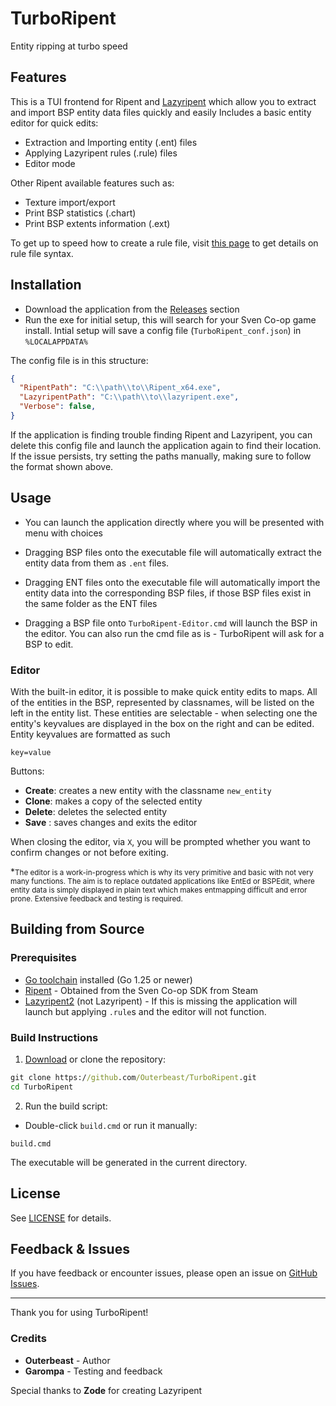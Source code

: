 # TurboRipent
Entity ripping at turbo speed
## Features
This is a TUI frontend for Ripent and [Lazyripent](https://github.com/Zode/Lazyripent2) which allow you to extract and import BSP entity data files quickly and easily
Includes a basic entity editor for quick edits:

- Extraction and Importing entity (.ent) files
- Applying Lazyripent rules (.rule) files
- Editor mode

Other Ripent available features such as:
- Texture import/export
- Print BSP statistics (.chart)
- Print BSP extents information (.ext)

To get up to speed how to create a rule file, visit [this page](https://github.com/Zode/Lazyripent2?tab=readme-ov-file#rule-file-syntax) to get details on rule file syntax.

## Installation
- Download the application from the [Releases](https://github.com/Outerbeast/TurboRipent/releases) section
- Run the exe for initial setup, this will search for your Sven Co-op game install.
Intial setup will save a config file (`TurboRipent_conf.json`) in `%LOCALAPPDATA%`

The config file is in this structure:

```JSON
{
  "RipentPath": "C:\\path\\to\\Ripent_x64.exe",
  "LazyripentPath": "C:\\path\\to\\lazyripent.exe",
  "Verbose": false,
}
```

If the application is finding trouble finding Ripent and Lazyripent, you can delete this config file and launch the application again to find their location. If the issue persists, try setting the paths manually, making sure to follow the format shown above.

## Usage
- You can launch the application directly where you will be presented with menu with choices

- Dragging BSP files onto the executable file will automatically extract the entity data from them as `.ent` files.

- Dragging ENT files onto the executable file will automatically import the entity data into the corresponding BSP files, if those BSP files exist in the same folder as the ENT files

- Dragging a BSP file onto `TurboRipent-Editor.cmd` will launch the BSP in the editor. You can also run the cmd file as is - TurboRipent will ask for a BSP to edit.

### Editor
With the built-in editor, it is possible to make quick entity edits to maps.
All of the entities in the BSP, represented by classnames, will be listed on the left in the entity list. These entities are selectable - when selecting one the entity's keyvalues are displayed in the box on the right and can be edited.
Entity keyvalues are formatted as such
```
key=value
```
Buttons:
- **Create**: creates a new entity with the classname `new_entity`
- **Clone**: makes a copy of the selected entity
- **Delete**: deletes the selected entity
- **Save** : saves changes and exits the editor

When closing the editor, via `X`, you will be prompted whether you want to confirm changes or not before exiting.

*<small>The editor is a work-in-progress which is why its very primitive and basic with not very many functions. The aim is to replace outdated applications like EntEd or BSPEdit, where entity data is simply displayed in plain text which makes entmapping difficult and error prone. Extensive feedback and testing is required.</small>

## Building from Source

### Prerequisites

- [Go toolchain](https://go.dev/dl/) installed (Go 1.25 or newer)
- [Ripent](steam://launch/276160) - Obtained from the Sven Co-op SDK from Steam
- [Lazyripent2](https://github.com/Zode/Lazyripent2) (not Lazyripent) - If this is missing the application will launch but applying `.rule`s and the editor will not function.

### Build Instructions
1. [Download](https://github.com/Outerbeast/TurboRipent/archive/refs/heads/main.zip) or clone the repository:

```cmd
git clone https://github.com/Outerbeast/TurboRipent.git
cd TurboRipent
```
2. Run the build script:
- Double-click `build.cmd` or run it manually:
```
build.cmd
```

The executable will be generated in the current directory.

## License
See [LICENSE](LICENSE) for details.

## Feedback & Issues
If you have feedback or encounter issues, please open an issue on [GitHub Issues](https://github.com/Outerbeast/TurboRipent/issues).

---

Thank you for using TurboRipent!

### Credits
- **Outerbeast** - Author
- **Garompa** - Testing and feedback

Special thanks to **Zode** for creating Lazyripent
